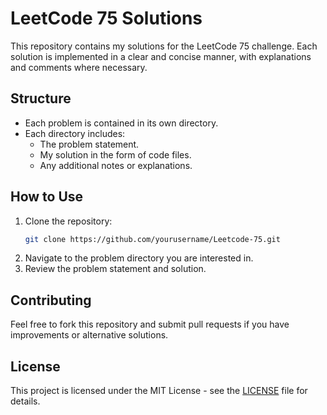 # LeetCode 75 Solutions

This repository contains my solutions for the LeetCode 75 challenge. Each solution is implemented in a clear and concise manner, with explanations and comments where necessary.

## Structure

- Each problem is contained in its own directory.
- Each directory includes:
  - The problem statement.
  - My solution in the form of code files.
  - Any additional notes or explanations.

## How to Use

1. Clone the repository:
    ```sh
    git clone https://github.com/yourusername/Leetcode-75.git
    ```
2. Navigate to the problem directory you are interested in.
3. Review the problem statement and solution.

## Contributing

Feel free to fork this repository and submit pull requests if you have improvements or alternative solutions.

## License

This project is licensed under the MIT License - see the [LICENSE](LICENSE) file for details.